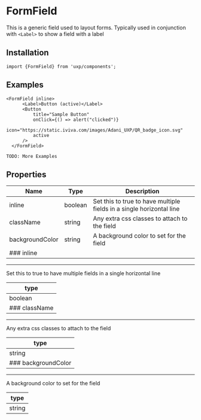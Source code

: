 # FormField

This is a generic field used to layout forms. Typically used in conjunction with `<Label>` to show a field with a label

## Installation

```tsx
import {FormField} from 'uxp/components';
```

## Examples

```tsx
<FormField inline>
      <Label>Button (active)</Label>
      <Button
          title="Sample Button"
          onClick={() => alert("clicked")}
          icon="https://static.iviva.com/images/Adani_UXP/QR_badge_icon.svg"
          active
      />
  </FormField>
```

```tsx
TODO: More Examples
```

## Properties

| Name            | Type    | Description                                                          |
| --------------- | ------- | -------------------------------------------------------------------- |
| inline          | boolean | Set this to true to have multiple fields in a single horizontal line |
| className       | string  | Any extra css classes to attach to the field                         |
| backgroundColor | string  | A background color to set for the field                              |
| ### inline      |         |                                                                      |

***

Set this to true to have multiple fields in a single horizontal line

| type          |
| ------------- |
| boolean       |
| ### className |

***

Any extra css classes to attach to the field

| type                |
| ------------------- |
| string              |
| ### backgroundColor |

***

A background color to set for the field

| type   |
| ------ |
| string |
